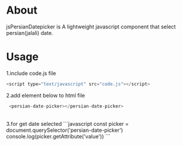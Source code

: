 # About

jsPersianDatepicker is A lightweight javascript component that select persian(jalali) date.

# Usage
1.include code.js file 

```javascript
<script type="text/javascript" src="code.js"></script>
```
2.add element below to html file
```javascript
 <persian-date-picker></persian-date-picker>
```
 <br />
3.for get date selected
```javascript
    const picker  = document.querySelector('persian-date-picker')
    console.log(picker.getAttribute('value'))
 ```
